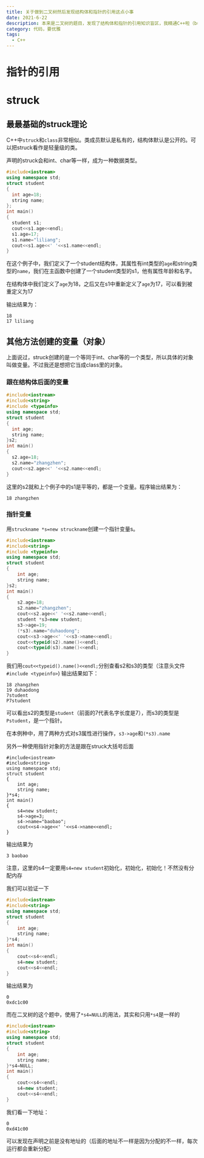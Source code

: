 ```yaml
---
title: 关于做到二叉树然后发现结构体和指针的引用这点小事
date: 2021-6-22
description: 本来是二叉树的题目，发现了结构体和指针的引用知识盲区，我精通C++啦（bushi）
category: 代码，要优雅
tags: 
  - C++
---
```

  # 指针的引用
  # struck
  ## 最最基础的struck理论
  C++中`struck`和`class`非常相似。类成员默认是私有的，结构体默认是公开的。可以把struck看作是轻量级的类。  
  
  声明的struck会和int、char等一样，成为一种数据类型。
  ```c++
#include<iostream>
using namespace std;
struct student
{
    int age=18;
    string name;
};
int main()
{
	student s1;
    cout<<s1.age<<endl;
    s1.age=17;
	s1.name="liliang";
    cout<<s1.age<<' '<<s1.name<<endl;
}
  ```
  在这个例子中，我们定义了一个student结构体，其属性有int类型的`age`和string类型的`name`，我们在主函数中创建了一个student类型的s1，他有属性年龄和名字。  
  
  在结构体中我们定义了`age`为18，之后又在s1中重新定义了`age`为17，可以看到被重定义为17
  
  输出结果为：
  ```
18
17 liliang
  ```
  ## 其他方法创建的变量（对象）
  上面说过，struck创建的是一个等同于int、char等的一个类型，所以具体的对象叫做变量。不过我还是想把它当成class里的对象。
  ### 跟在结构体后面的变量
  ```c++
#include<iostream>
#include<string>
#include <typeinfo>
using namespace std;
struct student
{
    int age;
    string name;
}s2;
int main()
{
    s2.age=18;
    s2.name="zhangzhen";
    cout<<s2.age<<' '<<s2.name<<endl;
}
  ```
  这里的s2就和上个例子中的s1是平等的，都是一个变量。程序输出结果为：
```
18 zhangzhen
```
### 指针变量
用`struckname *s=new struckname`创建一个指针变量s。
```c++
#include<iostream>
#include<string>
#include <typeinfo>
using namespace std;
struct student
{
    int age;
    string name;
}s2;
int main()
{
    s2.age=18;
    s2.name="zhangzhen";
    cout<<s2.age<<' '<<s2.name<<endl;
    student *s3=new student;
    s3->age=19;
    (*s3).name="duhaodong";
    cout<<s3->age<<' '<<s3->name<<endl;
    cout<<typeid(s2).name()<<endl;
    cout<<typeid(s3).name()<<endl;
}
```
我们用`cout<<typeid().name()<<endl;`分别查看s2和s3的类型（注意头文件`#include <typeinfo>`)
输出结果如下：
```
18 zhangzhen
19 duhaodong
7student
P7student
```
可以看出s2的类型是`student`（前面的7代表名字长度是7），而s3的类型是`Pstudent`，是一个指针。

在本例种中，用了两种方式对s3属性进行操作，`s3->age`和`(*s3).name`

另外一种使用指针对象的方法是跟在struck大括号后面
```
#include<iostream>
#include<string>
using namespace std;
struct student
{
    int age;
    string name;
}*s4;
int main()
{
    s4=new student;
    s4->age=3;
    s4->name="baobao";
    cout<<s4->age<<' '<<s4->name<<endl;
}
```
输出结果为
```
3 baobao
```
注意，这里的s4一定要用`s4=new student`初始化，初始化，初始化！不然没有分配内存

我们可以验证一下
```c++
#include<iostream>
#include<string>
using namespace std;
struct student
{
    int age;
    string name;
}*s4;
int main()
{
    cout<<s4<<endl;
    s4=new student;
    cout<<s4<<endl;
}
```
输出结果为
```
0
0xdc1c00
```
而在二叉树的这个题中，使用了`*s4=NULL`的用法，其实和只用`*s4`是一样的
```c++
#include<iostream>
#include<string>
using namespace std;
struct student
{
    int age;
    string name;
}*s4=NULL;
int main()
{
    cout<<s4<<endl;
    s4=new student;
    cout<<s4<<endl;
}
```
我们看一下地址：
```
0
0xd41c00
```
可以发现在声明之前是没有地址的（后面的地址不一样是因为分配的不一样，每次运行都会重新分配）


  